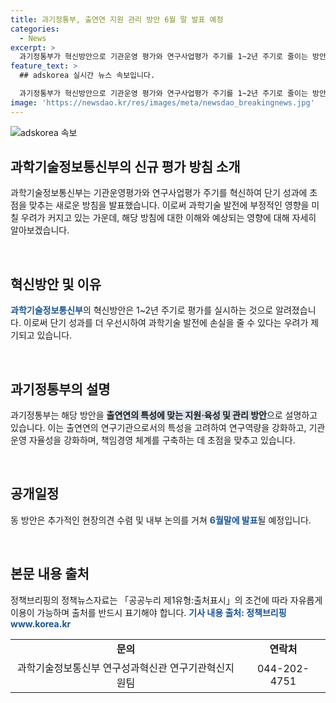 ```yaml
---
title: 과기정통부, 출연연 지원 관리 방안 6월 말 발표 예정
categories:
  - News
excerpt: >
  과기정통부가 혁신방안으로 기관운영 평가와 연구사업평가 주기를 1~2년 주기로 줄이는 방안을 검토 중이며, 출연연 특성을 고려한 지원·육성 방안과 최소한의 점검방식을 반영할 예정이다. 이에 대한 추가 현장의견 수렴과 내부 논의를 거쳐 6월말에 발표될 예정이다. 단기 성과를 지향함으로써 과학기술 발전이 저해될 우려가 제기되고 있다.
feature_text: >
  ## adskorea 실시간 뉴스 속보입니다.

  과기정통부가 혁신방안으로 기관운영 평가와 연구사업평가 주기를 1~2년 주기로 줄이는 방안을 검토 중이며, 출연연 특성을 고려한 지원·육성 방안과 최소한의 점검방식을 반영할 예정이다. 이에 대한 추가 현장의견 수렴과 내부 논의를 거쳐 6월말에 발표될 예정이다. 단기 성과를 지향함으로써 과학기술 발전이 저해될 우려가 제기되고 있다.
image: 'https://newsdao.kr/res/images/meta/newsdao_breakingnews.jpg'
---
```


<p><img src="https://newsdao.kr/res/images/meta/newsdao_breakingnews.jpg" alt="adskorea 속보" /></p>

<h2 data-ke-size="size26">과학기술정보통신부의 신규 평가 방침 소개</h2>

<p>과학기술정보통신부는 기관운영평가와 연구사업평가 주기를 혁신하여 단기 성과에 초점을 맞추는 새로운 방침을 발표했습니다. 이로써 과학기술 발전에 부정적인 영향을 미칠 우려가 커지고 있는 가운데, 해당 방침에 대한 이해와 예상되는 영향에 대해 자세히 알아보겠습니다.</p>

<p data-ke-size="size16">&nbsp;</p>

<h2 data-ke-size="size24">혁신방안 및 이유</h2>

<p><b><span style="color: #1a5490;">과학기술정보통신부</span></b>의 혁신방안은 1~2년 주기로 평가를 실시하는 것으로 알려졌습니다. 이로써 단기 성과를 더 우선시하여 과학기술 발전에 손실을 줄 수 있다는 우려가 제기되고 있습니다.</p>

<p data-ke-size="size16">&nbsp;</p>

<h2 data-ke-size="size24">과기정통부의 설명</h2>

<p>과기정통부는 해당 방안을 <b><span style="background-color: #21538527;">출연연의 특성에 맞는 지원·육성 및 관리 방안</span></b>으로 설명하고 있습니다. 이는 출연연의 연구기관으로서의 특성을 고려하여 연구역량을 강화하고, 기관운영 자율성을 강화하며, 책임경영 체계를 구축하는 데 초점을 맞추고 있습니다.</p>

<p data-ke-size="size16">&nbsp;</p>

<h2 data-ke-size="size24">공개일정</h2>

<p>동 방안은 추가적인 현장의견 수렴 및 내부 논의를 거쳐 <b><span style="color: #1a5490;">6월말에 발표</span></b>될 예정입니다.</p>

<p data-ke-size="size16">&nbsp;</p>

<h2 data-ke-size="size24">본문 내용 출처</h2>

<p>정책브리핑의 정책뉴스자료는 「공공누리 제1유형:출처표시」의 조건에 따라 자유롭게 이용이 가능하며 출처를 반드시 표기해야 합니다. <b><span style="color: #1a5490;">기사 내용 출처: 정책브리핑 www.korea.kr</span></b></p>

<table>
<tbody>
<tr>
<td style="text-align: center; height: 17px;"><b>문의</b></td>
<td style="text-align: center; height: 17px;"><b>연락처</b></td>
</tr>
<tr>
<td style="text-align: center; height: 17px;">과학기술정보통신부 연구성과혁신관 연구기관혁신지원팀</td>
<td style="text-align: center; height: 17px;">044-202-4751</td>
</tr>
</tbody>
</table>

